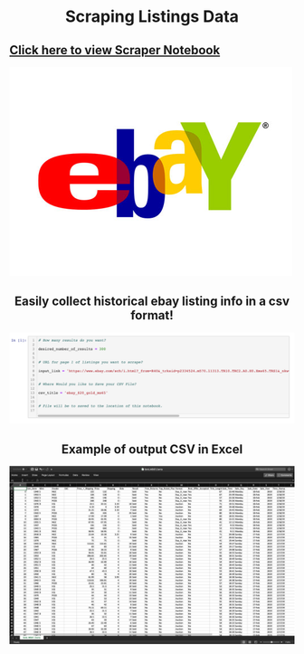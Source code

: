 # <center> Scraping Listings Data

##  [Click here to view Scraper Notebook](https://nbviewer.jupyter.org/github/Daniel-Lomeland/Scraping_and_Visualizing_eBay_Data/blob/master/Scraping_Completed_Listings/scrape_completed_listings.ipynb)

![eBay Logo](Scraping_Completed_Listings/Images/ebay_logo.png)


## <center> Easily collect historical ebay listing info in a csv format!

![Monthly Deaths from influenza and pnemonia](Scraping_Completed_Listings/Images/input_cell.png)


## <center> Example of output CSV in Excel

![Excel CSV](Scraping_Completed_Listings/Images/output_csv.png)
